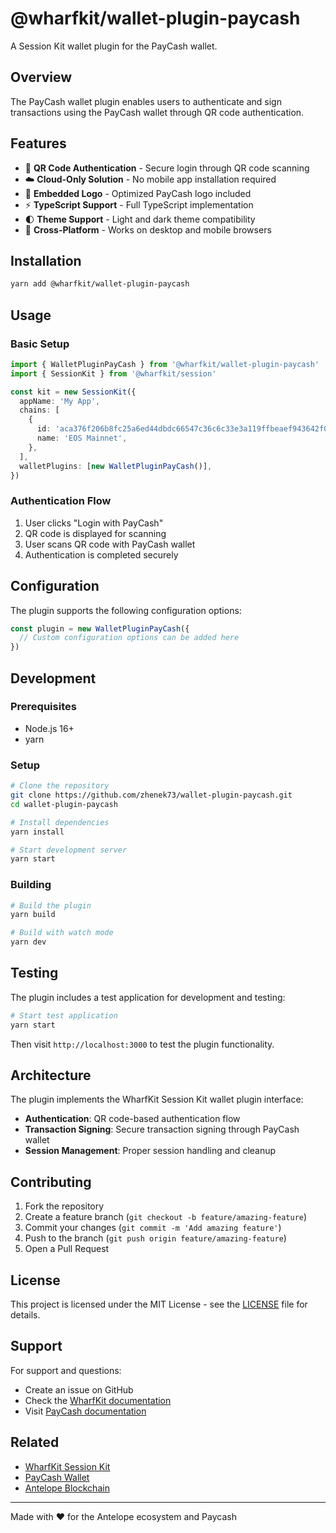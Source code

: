 # @wharfkit/wallet-plugin-paycash

A Session Kit wallet plugin for the PayCash wallet.

## Overview

The PayCash wallet plugin enables users to authenticate and sign transactions using the PayCash wallet through QR code authentication. 

## Features

- 🔐 **QR Code Authentication** - Secure login through QR code scanning
- ☁️ **Cloud-Only Solution** - No mobile app installation required
- 🎨 **Embedded Logo** - Optimized PayCash logo included
- ⚡ **TypeScript Support** - Full TypeScript implementation
- 🌓 **Theme Support** - Light and dark theme compatibility
- 📱 **Cross-Platform** - Works on desktop and mobile browsers

## Installation

```bash
yarn add @wharfkit/wallet-plugin-paycash
```

## Usage

### Basic Setup

```typescript
import { WalletPluginPayCash } from '@wharfkit/wallet-plugin-paycash'
import { SessionKit } from '@wharfkit/session'

const kit = new SessionKit({
  appName: 'My App',
  chains: [
    {
      id: 'aca376f206b8fc25a6ed44dbdc66547c36c6c33e3a119ffbeaef943642f0e906',
      name: 'EOS Mainnet',
    },
  ],
  walletPlugins: [new WalletPluginPayCash()],
})
```

### Authentication Flow

1. User clicks "Login with PayCash"
2. QR code is displayed for scanning
3. User scans QR code with PayCash wallet
4. Authentication is completed securely

## Configuration

The plugin supports the following configuration options:

```typescript
const plugin = new WalletPluginPayCash({
  // Custom configuration options can be added here
})
```

## Development

### Prerequisites

- Node.js 16+
- yarn

### Setup

```bash
# Clone the repository
git clone https://github.com/zhenek73/wallet-plugin-paycash.git
cd wallet-plugin-paycash

# Install dependencies
yarn install

# Start development server
yarn start
```

### Building

```bash
# Build the plugin
yarn build

# Build with watch mode
yarn dev
```

## Testing

The plugin includes a test application for development and testing:

```bash
# Start test application
yarn start
```

Then visit `http://localhost:3000` to test the plugin functionality.

## Architecture

The plugin implements the WharfKit Session Kit wallet plugin interface:

- **Authentication**: QR code-based authentication flow
- **Transaction Signing**: Secure transaction signing through PayCash wallet
- **Session Management**: Proper session handling and cleanup

## Contributing

1. Fork the repository
2. Create a feature branch (`git checkout -b feature/amazing-feature`)
3. Commit your changes (`git commit -m 'Add amazing feature'`)
4. Push to the branch (`git push origin feature/amazing-feature`)
5. Open a Pull Request

## License

This project is licensed under the MIT License - see the [LICENSE](LICENSE) file for details.

## Support

For support and questions:

- Create an issue on GitHub
- Check the [WharfKit documentation](https://wharfkit.com)
- Visit [PayCash documentation](https://paycash.app)

## Related

- [WharfKit Session Kit](https://github.com/wharfkit/session)
- [PayCash Wallet](https://paycash.app)
- [Antelope Blockchain](https://antelope.io)

---

Made with ❤️ for the Antelope ecosystem and Paycash
